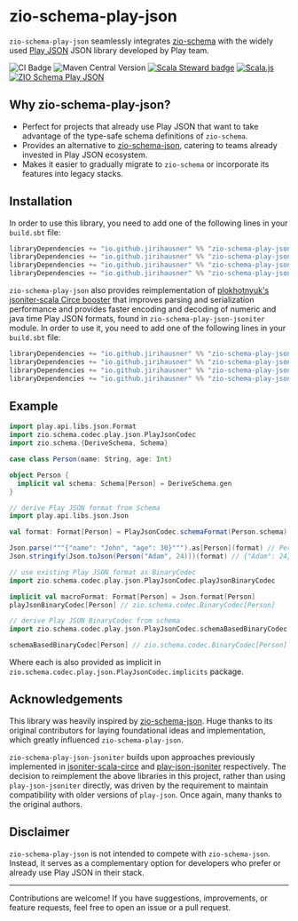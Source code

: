 # zio-schema-play-json

`zio-schema-play-json` seamlessly integrates [zio-schema](https://github.com/zio/zio-schema) with the widely used [Play JSON](https://github.com/playframework/play-json) JSON library developed by Play team.

![CI Badge](https://github.com/jirihausner/zio-schema-play-json/actions/workflows/ci.yml/badge.svg?branch=main) ![Maven Central Version](https://img.shields.io/maven-central/v/io.github.jirihausner/zio-schema-play-json_2.13) [![Scala Steward badge](https://img.shields.io/badge/Scala_Steward-helping-blue.svg?style=flat&logo=data:image/png;base64,iVBORw0KGgoAAAANSUhEUgAAAA4AAAAQCAMAAAARSr4IAAAAVFBMVEUAAACHjojlOy5NWlrKzcYRKjGFjIbp293YycuLa3pYY2LSqql4f3pCUFTgSjNodYRmcXUsPD/NTTbjRS+2jomhgnzNc223cGvZS0HaSD0XLjbaSjElhIr+AAAAAXRSTlMAQObYZgAAAHlJREFUCNdNyosOwyAIhWHAQS1Vt7a77/3fcxxdmv0xwmckutAR1nkm4ggbyEcg/wWmlGLDAA3oL50xi6fk5ffZ3E2E3QfZDCcCN2YtbEWZt+Drc6u6rlqv7Uk0LdKqqr5rk2UCRXOk0vmQKGfc94nOJyQjouF9H/wCc9gECEYfONoAAAAASUVORK5CYII=)](https://github.com/scala-steward-org/scala-steward) [![Scala.js](https://img.shields.io/badge/platform-Scala.js-brightgreen.svg)](https://www.scala-js.org/) [![ZIO Schema Play JSON](https://img.shields.io/github/stars/jirihausner/zio-schema-play-json?style=social)](https://github.com/jirihausner/zio-schema-play-json)

## Why zio-schema-play-json?

- Perfect for projects that already use Play JSON that want to take advantage of the type-safe schema definitions of `zio-schema`.
- Provides an alternative to [zio-schema-json](https://github.com/zio/zio-schema/tree/main/zio-schema-json), catering to teams already invested in Play JSON ecosystem.
- Makes it easier to gradually migrate to `zio-schema` or incorporate its features into legacy stacks.

## Installation

In order to use this library, you need to add one of the following lines in your `build.sbt` file:

```scala
libraryDependencies += "io.github.jirihausner" %% "zio-schema-play-json"     % "0.1.3" // play-json 3.0.+
libraryDependencies += "io.github.jirihausner" %% "zio-schema-play-json-210" % "0.1.3" // play-json 2.10.+
libraryDependencies += "io.github.jirihausner" %% "zio-schema-play-json-27"  % "0.1.3" // play-json 2.7.+
libraryDependencies += "io.github.jirihausner" %% "zio-schema-play-json-26"  % "0.1.3" // play-json 2.6.+
```

`zio-schema-play-json` also provides reimplementation of [plokhotnyuk's jsoniter-scala Circe booster](https://github.com/plokhotnyuk/jsoniter-scala/tree/master/jsoniter-scala-circe) that improves parsing and serialization performance and provides faster encoding and decoding of numeric and java time Play JSON formats, found in `zio-schema-play-json-jsoniter` module. In order to use it, you need to add one of the following lines in your `build.sbt` file:

```scala
libraryDependencies += "io.github.jirihausner" %% "zio-schema-play-json-jsoniter"     % "0.1.3" // play-json 3.0.+
libraryDependencies += "io.github.jirihausner" %% "zio-schema-play-json-jsoniter-210" % "0.1.3" // play-json 2.10.+
libraryDependencies += "io.github.jirihausner" %% "zio-schema-play-json-jsoniter-27"  % "0.1.3" // play-json 2.7.+
libraryDependencies += "io.github.jirihausner" %% "zio-schema-play-json-jsoniter-26"  % "0.1.3" // play-json 2.6.+
```

## Example

```scala
import play.api.libs.json.Format
import zio.schema.codec.play.json.PlayJsonCodec
import zio.schema.{DeriveSchema, Schema}

case class Person(name: String, age: Int)

object Person {
  implicit val schema: Schema[Person] = DeriveSchema.gen
}

// derive Play JSON format from Schema
import play.api.libs.json.Json

val format: Format[Person] = PlayJsonCodec.schemaFormat(Person.schema)

Json.parse("""{"name": "John", "age": 30}""").as[Person](format) // Person("John", 30)
Json.stringify(Json.toJson(Person("Adam", 24)))(format) // {"Adam": 24}

// use existing Play JSON format as BinaryCodec
import zio.schema.codec.play.json.PlayJsonCodec.playJsonBinaryCodec

implicit val macroFormat: Format[Person] = Json.format[Person]
playJsonBinaryCodec[Person] // zio.schema.codec.BinaryCodec[Person]

// derive Play JSON BinaryCodec from schema
import zio.schema.codec.play.json.PlayJsonCodec.schemaBasedBinaryCodec

schemaBasedBinaryCodec[Person] // zio.schema.codec.BinaryCodec[Person]
```

Where each is also provided as implicit in `zio.schema.codec.play.json.PlayJsonCodec.implicits` package.

## Acknowledgements

This library was heavily inspired by [zio-schema-json](https://github.com/zio/zio-schema/tree/main/zio-schema-json). Huge thanks to its original contributors for laying foundational ideas and implementation, which greatly influenced `zio-schema-play-json`.

`zio-schema-play-json-jsoniter` builds upon approaches previously implemented in [jsoniter-scala-circe](https://github.com/plokhotnyuk/jsoniter-scala/tree/master/jsoniter-scala-circe) and [play-json-jsoniter](https://github.com/evolution-gaming/play-json-tools/tree/master/play-json-jsoniter) respectively. The decision to reimplement the above libraries in this project, rather than using `play-json-jsoniter` directly, was driven by the requirement to maintain compatibility with older versions of `play-json`. Once again, many thanks to the original authors.

## Disclaimer

`zio-schema-play-json` is not intended to compete with `zio-schema-json`. Instead, it serves as a complementary option for developers who prefer or already use Play JSON in their stack.

---

Contributions are welcome! If you have suggestions, improvements, or feature requests, feel free to open an issue or a pull request.

